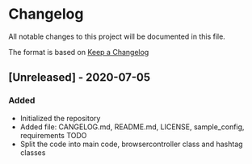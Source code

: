 # Changelog
All notable changes to this project will be documented in this file.

The format is based on [Keep a Changelog](https://keepachangelog.com/en/1.0.0/)

## \[Unreleased\] - 2020-07-05
### Added
- Initialized the repository
- Added file: CANGELOG.md, README.md, LICENSE, sample_config, requirements
  TODO
- Split the code into main code, browsercontroller class and hashtag classes
